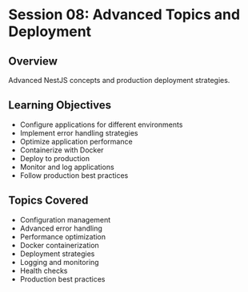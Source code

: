 # Session 08: Advanced Topics and Deployment

## Overview
Advanced NestJS concepts and production deployment strategies.

## Learning Objectives
- Configure applications for different environments
- Implement error handling strategies
- Optimize application performance
- Containerize with Docker
- Deploy to production
- Monitor and log applications
- Follow production best practices

## Topics Covered
- Configuration management
- Advanced error handling
- Performance optimization
- Docker containerization
- Deployment strategies
- Logging and monitoring
- Health checks
- Production best practices
